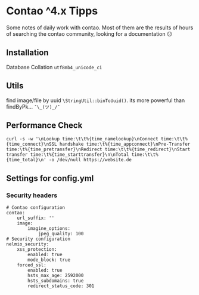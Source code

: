 # Contao ^4.x Tipps
 Some notes of daily work with contao. Most of them are the results of hours of searching the contao community, looking for a documentation 😐


## Installation
Database Collation `utf8mb4_unicode_ci`

## Utils
find image/file by uuid `\StringUtil::binToUuid()`. its more powerful than findByPk... ` ¯\_(ツ)_/¯ `

## Performance Check
```
curl -s -w '\nLookup time:\t\t%{time_namelookup}\nConnect time:\t\t%{time_connect}\nSSL handshake time:\t%{time_appconnect}\nPre-Transfer time:\t%{time_pretransfer}\nRedirect time:\t\t%{time_redirect}\nStart transfer time:\t%{time_starttransfer}\n\nTotal time:\t\t%{time_total}\n' -o /dev/null https://website.de
```

## Settings for config.yml
### Security headers
```
# Contao configuration
contao:
    url_suffix: ''
    image:
        imagine_options:
            jpeg_quality: 100
# Security configuration
nelmio_security:
    xss_protection:
        enabled: true
        mode_block: true
    forced_ssl:
        enabled: true
        hsts_max_age: 2592000
        hsts_subdomains: true
        redirect_status_code: 301
```



